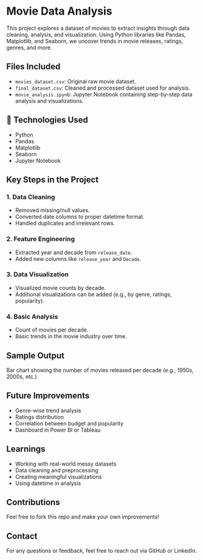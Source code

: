 # Movie Data Analysis

This project explores a dataset of movies to extract insights through data cleaning, analysis, and visualization. Using Python libraries like Pandas, Matplotlib, and Seaborn, we uncover trends in movie releases, ratings, genres, and more.

##  Files Included

- `movies_dataset.csv`: Original raw movie dataset.
- `final_dataset.csv`: Cleaned and processed dataset used for analysis.
- `movie_analysis.ipynb`: Jupyter Notebook containing step-by-step data analysis and visualizations.

## 🔧 Technologies Used

- Python 
- Pandas
- Matplotlib
- Seaborn
- Jupyter Notebook

##  Key Steps in the Project

### 1. **Data Cleaning**
- Removed missing/null values.
- Converted date columns to proper datetime format.
- Handled duplicates and irrelevant rows.

### 2. **Feature Engineering**
- Extracted year and decade from `release_date`.
- Added new columns like `release_year` and `Decade`.

### 3. **Data Visualization**
- Visualized movie counts by decade.
- Additional visualizations can be added (e.g., by genre, ratings, popularity).

### 4. **Basic Analysis**
- Count of movies per decade.
- Basic trends in the movie industry over time.

##  Sample Output

Bar chart showing the number of movies released per decade (e.g., 1950s, 2000s, etc.)

##  Future Improvements

- Genre-wise trend analysis
- Ratings distribution
- Correlation between budget and popularity
- Dashboard in Power BI or Tableau

##  Learnings

- Working with real-world messy datasets
- Data cleaning and preprocessing
- Creating meaningful visualizations
- Using datetime in analysis

##  Contributions

Feel free to fork this repo and make your own improvements!

## Contact

For any questions or feedback, feel free to reach out via GitHub or LinkedIn.



